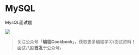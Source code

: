 # MySQL
MysQL面试题

![](https://github.com/CodingCookbook/MySQL/blob/main/File/gzh.png)


> 关注公众号「**编程Cookbook**」，获取更多编程学习/面试资料！  
> 面试八股**首发**于公众号。
